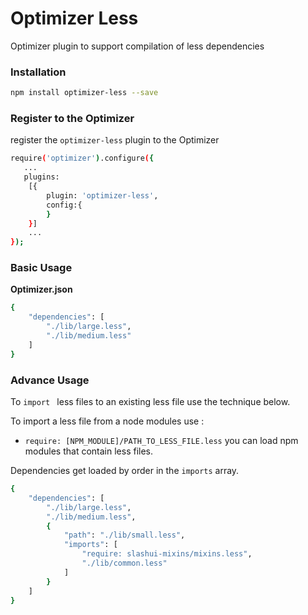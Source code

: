 # Optimizer Less

Optimizer plugin to support compilation of less dependencies

### Installation

```sh
npm install optimizer-less --save
```

### Register to the Optimizer
register the `optimizer-less` plugin to the Optimizer
```sh 
require('optimizer').configure({
   ...
   plugins:
    [{
        plugin: 'optimizer-less',
        config:{
        }
    }]
    ...
});
```
### Basic Usage
**Optimizer.json**
```sh
{
	"dependencies": [
		"./lib/large.less",
		"./lib/medium.less"
	]
}
```

### Advance Usage
To `import ` less files to an existing less file use the technique below.

To import a less file from a node modules use :
   - `require: [NPM_MODULE]/PATH_TO_LESS_FILE.less` you can load npm modules that contain less files.

Dependencies get loaded by order in the `imports` array.

```sh
{
	"dependencies": [
		"./lib/large.less",
		"./lib/medium.less",
	    {
			"path": "./lib/small.less", 
			"imports": [
                "require: slashui-mixins/mixins.less",
                "./lib/common.less"
            ]
		}
	]
}
```
